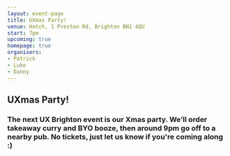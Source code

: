 ```yaml
---
layout: event-page  
title: UXmas Party!
venue: Hatch, 1 Preston Rd, Brighton BN1 4QU
start: 7pm
upcoming: true
homepage: true
organisers:
- Patrick
- Luke
- Danny
---
```


## UXmas Party!

### The next UX Brighton event is our Xmas party. We’ll order takeaway curry and BYO booze, then around 9pm go off to a nearby pub. No tickets, just let us know if you're coming along :)

